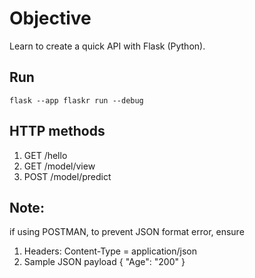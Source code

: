 # Objective
Learn to create a quick API with Flask (Python).

## Run
`flask --app flaskr run --debug`  

## HTTP methods
1. GET /hello
2. GET /model/view
3. POST /model/predict


## Note: 
if using POSTMAN, to prevent JSON format error, ensure 

1. Headers: Content-Type = application/json
2. Sample JSON payload
{
  "Age": "200"
}
